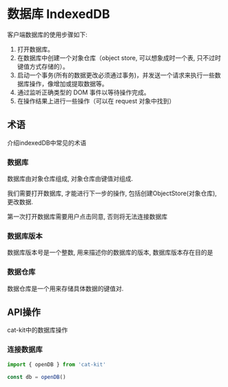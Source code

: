 # 数据库 IndexedDB
客户端数据库的使用步骤如下:

1. 打开数据库。
2. 在数据库中创建一个对象仓库（object store, 可以想象成时一个表, 只不过时键值方式存储的）。
3. 启动一个事务(所有的数据更改必须通过事务)，并发送一个请求来执行一些数据库操作，像增加或提取数据等。
4. 通过监听正确类型的 DOM 事件以等待操作完成。
5. 在操作结果上进行一些操作（可以在 request 对象中找到）


## 术语
介绍indexedDB中常见的术语

### 数据库
数据库由对象仓库组成, 对象仓库由键值对组成.

我们需要打开数据库, 才能进行下一步的操作, 包括创建ObjectStore(对象仓库), 更改数据.

第一次打开数据库需要用户点击同意, 否则将无法连接数据库

### 数据库版本
数据库版本号是一个整数, 用来描述你的数据库的版本, 数据库版本存在目的是




### 数据仓库
数据仓库是一个用来存储具体数据的键值对.



## API操作

cat-kit中的数据库操作


### 连接数据库

```ts
import { openDB } from 'cat-kit'

const db = openDB()
```
